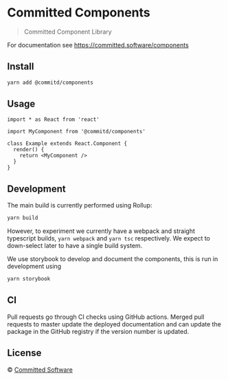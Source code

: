 # Committed Components

> Committed Component Library

For documentation see https://committed.software/components

## Install

```bash
yarn add @commitd/components
```

## Usage

```tsx
import * as React from 'react'

import MyComponent from '@commitd/components'

class Example extends React.Component {
  render() {
    return <MyComponent />
  }
}
```

## Development

The main build is currently performed using Rollup:

```bash
yarn build
```

However, to experiment we currently have a webpack and straight typescript builds, `yarn webpack` and `yarn tsc` respectively.
We expect to down-select later to have a single build system.

We use storybook to develop and document the components, this is run in development using

```bash
yarn storybook
```

## CI

Pull requests go through CI checks using GitHub actions. Merged pull requests to master update the deployed documentation and can update the package in the GitHub registry if the version number is updated.

## License

© [Committed Software](https://github.com/commitd)
